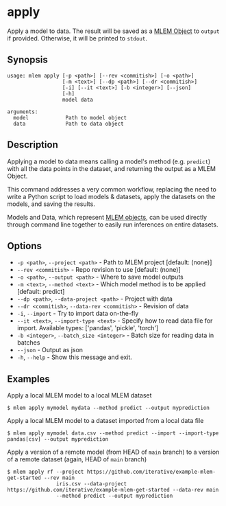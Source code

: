 # apply

Apply a model to data. The result will be saved as a
[MLEM Object](/doc/user-guide/basic-concepts) to `output` if provided.
Otherwise, it will be printed to `stdout`.

## Synopsis

```usage
usage: mlem apply [-p <path>] [--rev <commitish>] [-o <path>]
                  [-m <text>] [--dp <path>] [--dr <commitish>]
                  [-i] [--it <text>] [-b <integer>] [--json]
                  [-h]
                  model data

arguments:
  model            Path to model object
  data             Path to data object
```

## Description

Applying a model to data means calling a model's method (e.g. `predict`) with
all the data points in the dataset, and returning the output as a MLEM Object.

This command addresses a very common workflow, replacing the need to write a
Python script to load models & datasets, apply the datasets on the models, and
saving the results.

Models and Data, which represent
[MLEM objects](/doc/user-guide/basic-concepts#mlem-objects), can be used
directly through command line together to easily run inferences on entire
datasets.

## Options

- `-p <path>`, `--project <path>` - Path to MLEM project [default: (none)]
- `--rev <commitish>` - Repo revision to use [default: (none)]
- `-o <path>`, `--output <path>` - Where to save model outputs
- `-m <text>`, `--method <text>` - Which model method is to be applied [default:
  predict]
- `--dp <path>`, `--data-project <path>` - Project with data
- `--dr <commitish>`, `--data-rev <commitish>` - Revision of data
- `-i`, `--import` - Try to import data on-the-fly
- `--it <text>`, `--import-type <text>` - Specify how to read data file for
  import. Available types: ['pandas', 'pickle', 'torch']
- `-b <integer>`, `--batch_size <integer>` - Batch size for reading data in
  batches
- `--json` - Output as json
- `-h`, `--help` - Show this message and exit.

## Examples

Apply a local MLEM model to a local MLEM dataset

```cli
$ mlem apply mymodel mydata --method predict --output myprediction
```

Apply a local MLEM model to a dataset imported from a local data file

```cli
$ mlem apply mymodel data.csv --method predict --import --import-type pandas[csv] --output myprediction
```

Apply a version of a remote model (from HEAD of `main` branch) to a version of a
remote dataset (again, HEAD of `main` branch)

```cli
$ mlem apply rf --project https://github.com/iterative/example-mlem-get-started --rev main
                iris.csv --data-project https://github.com/iterative/example-mlem-get-started --data-rev main
                --method predict --output myprediction
```
